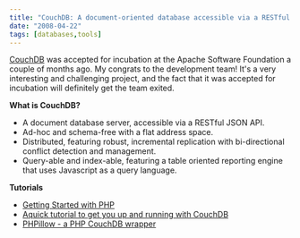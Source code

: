 ```yaml
---
title: "CouchDB: A document-oriented database accessible via a RESTful HTTP/JSON API"
date: "2008-04-22"
tags: [databases,tools]
---
```


[CouchDB](http://incubator.apache.org/couchdb/index.html) was accepted for incubation at the Apache Software Foundation a couple of months ago. My congrats to the development team! It's a very interesting and challenging project, and the fact that it was accepted for incubation will definitely get the team exited.

**What is CouchDB?**

- A document database server, accessible via a RESTful JSON API.
- Ad-hoc and schema-free with a flat address space.
- Distributed, featuring robust, incremental replication with bi-directional conflict detection and management.
- Query-able and index-able, featuring a table oriented reporting engine that uses Javascript as a query language.

**Tutorials**

- [Getting Started with PHP](http://wiki.apache.org/couchdb/GettingStartedWithPhp)
- [Aquick tutorial to get you up and running with CouchDB](http://blog.sweetspot.dm/tech-babble-resting-with-couchdb/)
- [PHPillow - a PHP CouchDB wrapper](http://kore-nordmann.de/blog/phpillow_php_couchdb_wrapper.html)
